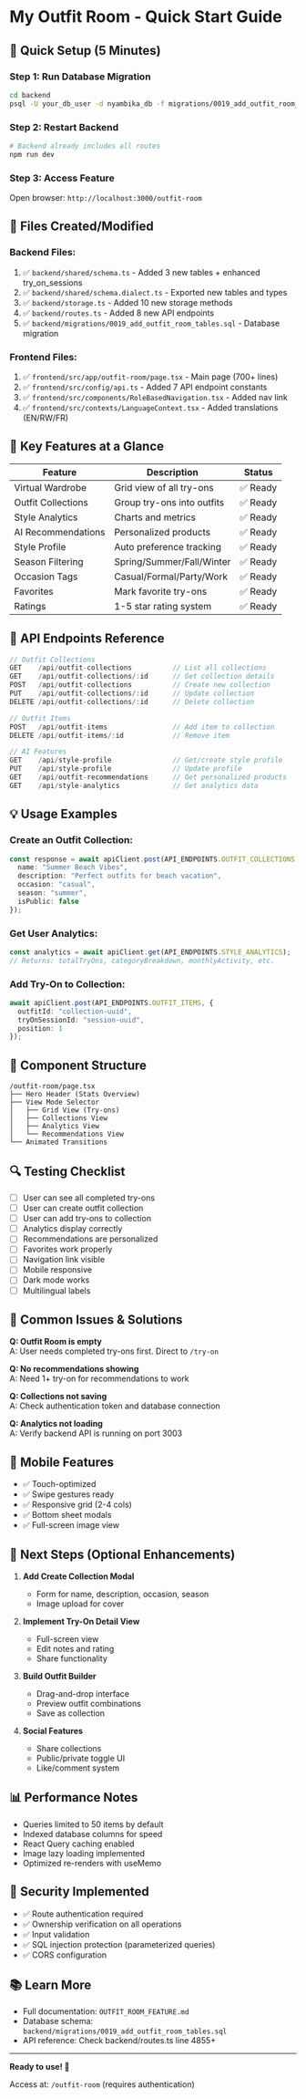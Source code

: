 # My Outfit Room - Quick Start Guide

## 🚀 Quick Setup (5 Minutes)

### Step 1: Run Database Migration
```bash
cd backend
psql -U your_db_user -d nyambika_db -f migrations/0019_add_outfit_room_tables.sql
```

### Step 2: Restart Backend
```bash
# Backend already includes all routes
npm run dev
```

### Step 3: Access Feature
Open browser: `http://localhost:3000/outfit-room`

## 📂 Files Created/Modified

### Backend Files:
1. ✅ `backend/shared/schema.ts` - Added 3 new tables + enhanced try_on_sessions
2. ✅ `backend/shared/schema.dialect.ts` - Exported new tables and types
3. ✅ `backend/storage.ts` - Added 10 new storage methods
4. ✅ `backend/routes.ts` - Added 8 new API endpoints
5. ✅ `backend/migrations/0019_add_outfit_room_tables.sql` - Database migration

### Frontend Files:
1. ✅ `frontend/src/app/outfit-room/page.tsx` - Main page (700+ lines)
2. ✅ `frontend/src/config/api.ts` - Added 7 API endpoint constants
3. ✅ `frontend/src/components/RoleBasedNavigation.tsx` - Added nav link
4. ✅ `frontend/src/contexts/LanguageContext.tsx` - Added translations (EN/RW/FR)

## 🎯 Key Features at a Glance

| Feature | Description | Status |
|---------|-------------|--------|
| Virtual Wardrobe | Grid view of all try-ons | ✅ Ready |
| Outfit Collections | Group try-ons into outfits | ✅ Ready |
| Style Analytics | Charts and metrics | ✅ Ready |
| AI Recommendations | Personalized products | ✅ Ready |
| Style Profile | Auto preference tracking | ✅ Ready |
| Season Filtering | Spring/Summer/Fall/Winter | ✅ Ready |
| Occasion Tags | Casual/Formal/Party/Work | ✅ Ready |
| Favorites | Mark favorite try-ons | ✅ Ready |
| Ratings | 1-5 star rating system | ✅ Ready |

## 🔌 API Endpoints Reference

```javascript
// Outfit Collections
GET    /api/outfit-collections          // List all collections
GET    /api/outfit-collections/:id      // Get collection details
POST   /api/outfit-collections          // Create new collection
PUT    /api/outfit-collections/:id      // Update collection
DELETE /api/outfit-collections/:id      // Delete collection

// Outfit Items
POST   /api/outfit-items                // Add item to collection
DELETE /api/outfit-items/:id            // Remove item

// AI Features
GET    /api/style-profile               // Get/create style profile
PUT    /api/style-profile               // Update profile
GET    /api/outfit-recommendations      // Get personalized products
GET    /api/style-analytics             // Get analytics data
```

## 💡 Usage Examples

### Create an Outfit Collection:
```typescript
const response = await apiClient.post(API_ENDPOINTS.OUTFIT_COLLECTIONS, {
  name: "Summer Beach Vibes",
  description: "Perfect outfits for beach vacation",
  occasion: "casual",
  season: "summer",
  isPublic: false
});
```

### Get User Analytics:
```typescript
const analytics = await apiClient.get(API_ENDPOINTS.STYLE_ANALYTICS);
// Returns: totalTryOns, categoryBreakdown, monthlyActivity, etc.
```

### Add Try-On to Collection:
```typescript
await apiClient.post(API_ENDPOINTS.OUTFIT_ITEMS, {
  outfitId: "collection-uuid",
  tryOnSessionId: "session-uuid",
  position: 1
});
```

## 🎨 Component Structure

```
/outfit-room/page.tsx
├── Hero Header (Stats Overview)
├── View Mode Selector
│   ├── Grid View (Try-ons)
│   ├── Collections View
│   ├── Analytics View
│   └── Recommendations View
└── Animated Transitions
```

## 🔍 Testing Checklist

- [ ] User can see all completed try-ons
- [ ] User can create outfit collection
- [ ] User can add try-ons to collection
- [ ] Analytics display correctly
- [ ] Recommendations are personalized
- [ ] Favorites work properly
- [ ] Navigation link visible
- [ ] Mobile responsive
- [ ] Dark mode works
- [ ] Multilingual labels

## 🐛 Common Issues & Solutions

**Q: Outfit Room is empty**  
A: User needs completed try-ons first. Direct to `/try-on`

**Q: No recommendations showing**  
A: Need 1+ try-on for recommendations to work

**Q: Collections not saving**  
A: Check authentication token and database connection

**Q: Analytics not loading**  
A: Verify backend API is running on port 3003

## 📱 Mobile Features

- ✅ Touch-optimized
- ✅ Swipe gestures ready
- ✅ Responsive grid (2-4 cols)
- ✅ Bottom sheet modals
- ✅ Full-screen image view

## 🎯 Next Steps (Optional Enhancements)

1. **Add Create Collection Modal**
   - Form for name, description, occasion, season
   - Image upload for cover
   
2. **Implement Try-On Detail View**
   - Full-screen view
   - Edit notes and rating
   - Share functionality

3. **Build Outfit Builder**
   - Drag-and-drop interface
   - Preview outfit combinations
   - Save as collection

4. **Social Features**
   - Share collections
   - Public/private toggle UI
   - Like/comment system

## 📊 Performance Notes

- Queries limited to 50 items by default
- Indexed database columns for speed
- React Query caching enabled
- Image lazy loading implemented
- Optimized re-renders with useMemo

## 🔐 Security Implemented

- ✅ Route authentication required
- ✅ Ownership verification on all operations
- ✅ Input validation
- ✅ SQL injection protection (parameterized queries)
- ✅ CORS configuration

## 📚 Learn More

- Full documentation: `OUTFIT_ROOM_FEATURE.md`
- Database schema: `backend/migrations/0019_add_outfit_room_tables.sql`
- API reference: Check backend/routes.ts line 4855+

---

**Ready to use! 🎉**

Access at: `/outfit-room` (requires authentication)

